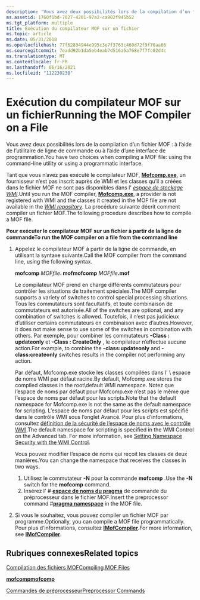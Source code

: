 ```yaml
---
description: 'Vous avez deux possibilités lors de la compilation d’un fichier MOF : à l’aide de l’utilitaire de ligne de commande ou à l’aide d’une interface de programmation.'
ms.assetid: 1760f1bd-7027-4201-97a2-ca902f945b52
ms.tgt_platform: multiple
title: Exécution du compilateur MOF sur un fichier
ms.topic: article
ms.date: 05/31/2018
ms.openlocfilehash: 77f62834944e995c3e7f3763c460d72f9f70aa66
ms.sourcegitcommit: 7eadd92b1da5eb4eab7d516a5a768e7f7fc02d4c
ms.translationtype: MT
ms.contentlocale: fr-FR
ms.lasthandoff: 06/16/2021
ms.locfileid: "112230238"
---
```

# <a name="running-the-mof-compiler-on-a-file"></a><span data-ttu-id="d2ab2-103">Exécution du compilateur MOF sur un fichier</span><span class="sxs-lookup"><span data-stu-id="d2ab2-103">Running the MOF Compiler on a File</span></span>

<span data-ttu-id="d2ab2-104">Vous avez deux possibilités lors de la compilation d’un fichier MOF : à l’aide de l’utilitaire de ligne de commande ou à l’aide d’une interface de programmation.</span><span class="sxs-lookup"><span data-stu-id="d2ab2-104">You have two choices when compiling a MOF file: using the command-line utility or using a programmatic interface.</span></span>

<span data-ttu-id="d2ab2-105">Tant que vous n’avez pas exécuté le compilateur MOF, [**Mofcomp.exe**](mofcomp.md), un fournisseur n’est pas inscrit auprès de WMI et les classes qu’il a créées dans le fichier MOF ne sont pas disponibles dans l' [*espace de stockage WMI*](gloss-w.md).</span><span class="sxs-lookup"><span data-stu-id="d2ab2-105">Until you run the MOF compiler, [**Mofcomp.exe**](mofcomp.md), a provider is not registered with WMI and the classes it created in the MOF file are not available in the [*WMI repository*](gloss-w.md).</span></span> <span data-ttu-id="d2ab2-106">La procédure suivante décrit comment compiler un fichier MOF.</span><span class="sxs-lookup"><span data-stu-id="d2ab2-106">The following procedure describes how to compile a MOF file.</span></span>

<span data-ttu-id="d2ab2-107">**Pour exécuter le compilateur MOF sur un fichier à partir de la ligne de commande**</span><span class="sxs-lookup"><span data-stu-id="d2ab2-107">**To run the MOF compiler on a file from the command line**</span></span>

1.  <span data-ttu-id="d2ab2-108">Appelez le compilateur MOF à partir de la ligne de commande, en utilisant la syntaxe suivante.</span><span class="sxs-lookup"><span data-stu-id="d2ab2-108">Call the MOF compiler from the command line, using the following syntax.</span></span>

    <span data-ttu-id="d2ab2-109">**mofcomp** _MOFfile_**. mof**</span><span class="sxs-lookup"><span data-stu-id="d2ab2-109">**mofcomp** _MOFfile_**.mof**</span></span>

    <span data-ttu-id="d2ab2-110">Le compilateur MOF prend en charge différents commutateurs pour contrôler les situations de traitement spéciales.</span><span class="sxs-lookup"><span data-stu-id="d2ab2-110">The MOF compiler supports a variety of switches to control special processing situations.</span></span> <span data-ttu-id="d2ab2-111">Tous les commutateurs sont facultatifs, et toute combinaison de commutateurs est autorisée.</span><span class="sxs-lookup"><span data-stu-id="d2ab2-111">All of the switches are optional, and any combination of switches is allowed.</span></span> <span data-ttu-id="d2ab2-112">Toutefois, il n’est pas judicieux d’utiliser certains commutateurs en combinaison avec d’autres.</span><span class="sxs-lookup"><span data-stu-id="d2ab2-112">However, it does not make sense to use some of the switches in combination with others.</span></span> <span data-ttu-id="d2ab2-113">Par exemple, pour combiner les commutateurs **-Class : updateonly** et **-Class : CreateOnly** , le compilateur n’effectue aucune action.</span><span class="sxs-lookup"><span data-stu-id="d2ab2-113">For example, to combine the **-class:updateonly** and **-class:createonly** switches results in the compiler not performing any action.</span></span>

    <span data-ttu-id="d2ab2-114">Par défaut, Mofcomp.exe stocke les classes compilées dans l' \\ espace de noms WMI par défaut racine.</span><span class="sxs-lookup"><span data-stu-id="d2ab2-114">By default, Mofcomp.exe stores the compiled classes in the root\\default WMI namespace.</span></span> <span data-ttu-id="d2ab2-115">Notez que l’espace de noms par défaut pour Mofcomp.exe n’est pas le même que l’espace de noms par défaut pour les scripts.</span><span class="sxs-lookup"><span data-stu-id="d2ab2-115">Note that the default namespace for Mofcomp.exe is not the same as the default namespace for scripting.</span></span> <span data-ttu-id="d2ab2-116">L’espace de noms par défaut pour les scripts est spécifié dans le contrôle WMI sous l’onglet Avancé. Pour plus d’informations, consultez [définition de la sécurité de l’espace de noms avec le contrôle WMI](setting-namespace-security-with-the-wmi-control.md).</span><span class="sxs-lookup"><span data-stu-id="d2ab2-116">The default namespace for scripting is specified in the WMI Control on the Advanced tab. For more information, see [Setting Namespace Security with the WMI Control](setting-namespace-security-with-the-wmi-control.md).</span></span>

    <span data-ttu-id="d2ab2-117">Vous pouvez modifier l’espace de noms qui reçoit les classes de deux manières.</span><span class="sxs-lookup"><span data-stu-id="d2ab2-117">You can change the namespace that receives the classes in two ways.</span></span>

    1.  <span data-ttu-id="d2ab2-118">Utilisez le commutateur **-N** pour la commande **mofcomp** .</span><span class="sxs-lookup"><span data-stu-id="d2ab2-118">Use the **-N** switch for the **mofcomp** command.</span></span>
    2.  <span data-ttu-id="d2ab2-119">Insérez l' \# [**espace de noms du pragma**](pragma-namespace.md) de commande du préprocesseur dans le fichier MOF.</span><span class="sxs-lookup"><span data-stu-id="d2ab2-119">Insert the preprocessor command \#[**pragma namespace**](pragma-namespace.md) in the MOF file.</span></span>

2.  <span data-ttu-id="d2ab2-120">Si vous le souhaitez, vous pouvez compiler un fichier MOF par programme.</span><span class="sxs-lookup"><span data-stu-id="d2ab2-120">Optionally, you can compile a MOF file programmatically.</span></span> <span data-ttu-id="d2ab2-121">Pour plus d’informations, consultez [**IMofCompiler**](/windows/desktop/api/Wbemcli/nn-wbemcli-imofcompiler).</span><span class="sxs-lookup"><span data-stu-id="d2ab2-121">For more information, see [**IMofCompiler**](/windows/desktop/api/Wbemcli/nn-wbemcli-imofcompiler).</span></span>

## <a name="related-topics"></a><span data-ttu-id="d2ab2-122">Rubriques connexes</span><span class="sxs-lookup"><span data-stu-id="d2ab2-122">Related topics</span></span>

<dl> <dt>

[<span data-ttu-id="d2ab2-123">Compilation des fichiers MOF</span><span class="sxs-lookup"><span data-stu-id="d2ab2-123">Compiling MOF Files</span></span>](compiling-mof-files.md)
</dt> <dt>

[<span data-ttu-id="d2ab2-124">**mofcomp**</span><span class="sxs-lookup"><span data-stu-id="d2ab2-124">**mofcomp**</span></span>](mofcomp.md)
</dt> <dt>

[<span data-ttu-id="d2ab2-125">Commandes de préprocesseur</span><span class="sxs-lookup"><span data-stu-id="d2ab2-125">Preprocessor Commands</span></span>](preprocessor-commands.md)
</dt> </dl>

 

 



